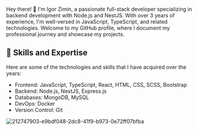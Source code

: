 Hey there! 👋 I'm Igor Zimin, a passionate full-stack developer specializing in backend development with Node.js and NestJS. With over 3 years of experience, I'm well-versed in JavaScript, TypeScript, and related technologies. Welcome to my GitHub profile, where I document my professional journey and showcase my projects. 

## 🚀 Skills and Expertise 

Here are some of the technologies and skills that I have acquired over the years:

- Frontend: JavaScript, TypeScript, React, HTML, CSS, SCSS, Bootstrap
- Backend: Node.js, NestJS, Express.js
- Databases: MongoDB, MySQL
- DevOps: Docker
- Version Control: Git


![212747903-e9bdf048-2dc8-41f9-b973-0e72ff07bfba](https://github.com/user-attachments/assets/9536819c-f15b-4d23-9b29-3c17c7809830)
